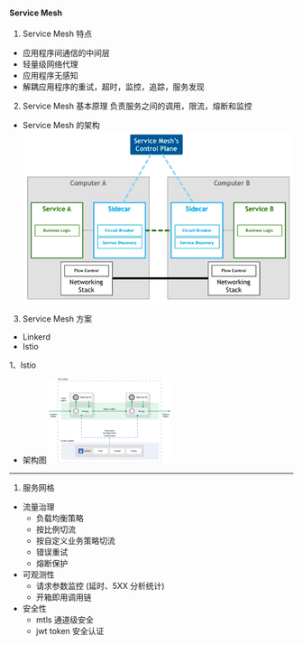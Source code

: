 
#### Service Mesh 

1) Service Mesh 特点
- 应用程序间通信的中间层
- 轻量级网络代理
- 应用程序无感知
- 解耦应用程序的重试，超时，监控，追踪，服务发现

2) Service Mesh 基本原理
负责服务之间的调用，限流，熔断和监控    

- Service Mesh 的架构
![img.png](img.png)

3) Service Mesh 方案    
- Linkerd 
- Istio

1、Istio    
- 架构图
![img_2.png](img_2.png)

---
1) 服务网格
- 流量治理
  - 负载均衡策略
  - 按比例切流
  - 按自定义业务策略切流
  - 错误重试
  - 熔断保护
- 可观测性
  - 请求参数监控 (延时、5XX 分析统计)
  - 开箱即用调用链
- 安全性
  - mtls 通道级安全
  - jwt token 安全认证







